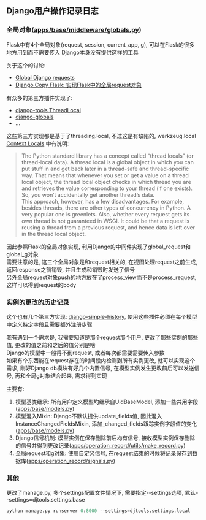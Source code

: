 ## Django用户操作记录日志

### 全局对象([apps/base/middleware/globals.py](https://github.com/huazhaozhe/djtools/blob/master/apps/base/middleware/globals.py))
Flask中有4个全局对象(request, session, current_app, g), 可以在Flask的很多地方用到而不需要传入
Django本身没有提供这样的工具

关于这个的讨论:
+ [Global Django requests](https://nedbatchelder.com/blog/201008/global_django_requests.html)
+ [Django Copy Flask: 实现Flask中的全局request对象](https://smartkeyerror.com/Django-Copy-Flask-%E5%AE%9E%E7%8E%B0Flask%E4%B8%AD%E7%9A%84%E5%85%A8%E5%B1%80request%E5%AF%B9%E8%B1%A1.html)


有众多的第三方插件实现了:
+ [django-tools ThreadLocal](https://github.com/jedie/django-tools/blob/master/django_tools/middlewares/ThreadLocal.py)
+ [django-globals](https://github.com/svetlyak40wt/django-globals/)
+ ...

这些第三方实现都是基于了threading.local, 不过这是有缺陷的, werkzeug.local [Context Locals](https://werkzeug.palletsprojects.com/en/0.15.x/local/) 中有说明:
>The Python standard library has a concept called “thread locals” (or thread-local data). A thread local is a global object in which you can put stuff in and get back later in a thread-safe and thread-specific way. That means that whenever you set or get a value on a thread local object, the thread local object checks in which thread you are and retrieves the value corresponding to your thread (if one exists). So, you won’t accidentally get another thread’s data.<br>
This approach, however, has a few disadvantages. For example, besides threads, there are other types of concurrency in Python. A very popular one is greenlets. Also, whether every request gets its own thread is not guaranteed in WSGI. It could be that a request is reusing a thread from a previous request, and hence data is left over in the thread local object.

因此参照Flask的全局对象实现, 利用Django的中间件实现了global_request和global_g对象<br>
需要注意的是, 这三个全局对象是和request相关的, 在视图处理request之前生成, 返回response之前销毁, 并且生成和销毁时发送了信号<br>
另外全局request对象push的地方放在了process_view而不是process_request, 这样可以得到request的body


### 实例的更改的历史记录

这个也有几个第三方实现: [django-simple-history](https://github.com/treyhunner/django-simple-history), 使用这些插件必须在每个模型中定义特定字段且需要额外注册步骤

我有遇到一个需求是, 我需要知道是那个request那个用户, 更改了那些实例的那些值, 更改的值之前和之后的值分别是啥<br>
Django的模型中一般得不到request, 或者每次都需要需要传入参数<br>
如果有个东西能在request存在的时间段内检测到所有实例更改, 就可以实现这个需求, 刚好Django db模块有好几个内置信号, 在模型实例发生更改前后可以发送信号, 再和全局g对象结合起来, 需求得到实现

主要有:
1. 模型基类继承: 所有用户定义模型均继承自UidBaseModel, 添加一些共用字段([apps/base/models.py](https://github.com/huazhaozhe/djtools/blob/master/apps/base/models.py))
2. 模型混入Mixin: Django不默认提供update_fields值, 因此混入InstanceChangedFieldsMixin, 添加_changed_fields跟踪实例字段值的变化([apps/base/models.py](https://github.com/huazhaozhe/djtools/blob/master/apps/base/models.py))
3. Django信号机制: 模型实例在保存删除前后均有信号, 接收模型实例保存删除的信号并得到更改记录([apps/operation_record/utils/make_reocrd.py](https://github.com/huazhaozhe/djtools/blob/master/apps/operation_record/utils/make_reocrd.py))
4. 全局request和g对象: 使用自定义信号, 在request结束的时候将记录保存到数据库([apps/operation_record/signals.py](https://github.com/huazhaozhe/djtools/blob/master/apps/operation_record/signals.py))


### 其他
更改了manage.py, 多个settings配置文件情况下, 需要指定--settings选项, 默认--settings=djtools.settings.base
```python
python manage.py runserver 0:8000 --settings=djtools.settings.local
```
